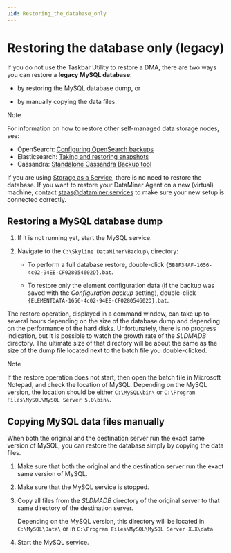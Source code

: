 ```yaml
---
uid: Restoring_the_database_only
---
```


# Restoring the database only (legacy)

If you do not use the Taskbar Utility to restore a DMA, there are two ways you can restore a **legacy MySQL database**:

- by restoring the MySQL database dump, or

- by manually copying the data files.

> [!NOTE]
> For information on how to restore other self-managed data storage nodes, see:
>
> - OpenSearch: [Configuring OpenSearch backups](xref:Configuring_OpenSearch_Backups)
> - Elasticsearch: [Taking and restoring snapshots](xref:Configuring_Elasticsearch_backups_Windows_Linux)
> - Cassandra: [Standalone Cassandra Backup tool](xref:Standalone_Cassandra_Backup_Tool)
>
> If you are using [Storage as a Service](xref:STaaS), there is no need to restore the database. If you want to restore your DataMiner Agent on a new (virtual) machine, contact <staas@dataminer.services> to make sure your new setup is connected correctly.

## Restoring a MySQL database dump

1. If it is not running yet, start the MySQL service.

1. Navigate to the `C:\Skyline DataMiner\Backup\` directory:

   - To perform a full database restore, double-click `{5B8F34AF-1656-4c02-94EE-CF028054602D}.bat`.

   - To restore only the element configuration data (if the backup was saved with the *Configuration backup* setting), double-click `{ELEMENTDATA-1656-4c02-94EE-CF028054602D}.bat`.

The restore operation, displayed in a command window, can take up to several hours depending on the size of the database dump and depending on the performance of the hard disks. Unfortunately, there is no progress indication, but it is possible to watch the growth rate of the *SLDMADB* directory. The ultimate size of that directory will be about the same as the size of the dump file located next to the batch file you double-clicked.

> [!NOTE]
> If the restore operation does not start, then open the batch file in Microsoft Notepad, and check the location of MySQL. Depending on the MySQL version, the location should be either `C:\MySQL\bin\` or `C:\Program Files\MySQL\MySQL Server 5.0\bin\`.

## Copying MySQL data files manually

When both the original and the destination server run the exact same version of MySQL, you can restore the database simply by copying the data files.

1. Make sure that both the original and the destination server run the exact same version of MySQL.

1. Make sure that the MySQL service is stopped.

1. Copy all files from the *SLDMADB* directory of the original server to that same directory of the destination server.

   Depending on the MySQL version, this directory will be located in `C:\MySQL\Data\` or in `C:\Program Files\MySQL\MySQL Server X.X\data`.

1. Start the MySQL service.
